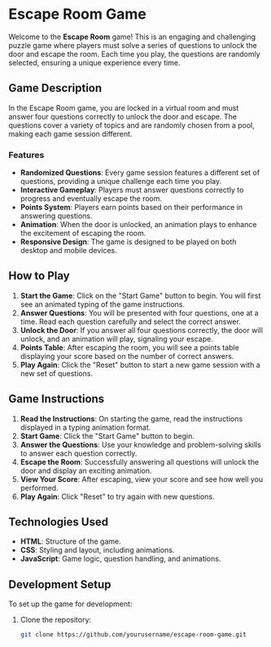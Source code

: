 # Escape Room Game

Welcome to the **Escape Room** game! This is an engaging and challenging puzzle game where players must solve a series of questions to unlock the door and escape the room. Each time you play, the questions are randomly selected, ensuring a unique experience every time.

## Game Description

In the Escape Room game, you are locked in a virtual room and must answer four questions correctly to unlock the door and escape. The questions cover a variety of topics and are randomly chosen from a pool, making each game session different.

### Features

- **Randomized Questions**: Every game session features a different set of questions, providing a unique challenge each time you play.
- **Interactive Gameplay**: Players must answer questions correctly to progress and eventually escape the room.
- **Points System**: Players earn points based on their performance in answering questions.
- **Animation**: When the door is unlocked, an animation plays to enhance the excitement of escaping the room.
- **Responsive Design**: The game is designed to be played on both desktop and mobile devices.

## How to Play

1. **Start the Game**: Click on the "Start Game" button to begin. You will first see an animated typing of the game instructions.
2. **Answer Questions**: You will be presented with four questions, one at a time. Read each question carefully and select the correct answer.
3. **Unlock the Door**: If you answer all four questions correctly, the door will unlock, and an animation will play, signaling your escape.
4. **Points Table**: After escaping the room, you will see a points table displaying your score based on the number of correct answers.
5. **Play Again**: Click the "Reset" button to start a new game session with a new set of questions.

## Game Instructions

1. **Read the Instructions**: On starting the game, read the instructions displayed in a typing animation format.
2. **Start Game**: Click the "Start Game" button to begin.
3. **Answer the Questions**: Use your knowledge and problem-solving skills to answer each question correctly.
4. **Escape the Room**: Successfully answering all questions will unlock the door and display an exciting animation.
5. **View Your Score**: After escaping, view your score and see how well you performed.
6. **Play Again**: Click "Reset" to try again with new questions.

## Technologies Used

- **HTML**: Structure of the game.
- **CSS**: Styling and layout, including animations.
- **JavaScript**: Game logic, question handling, and animations.

## Development Setup

To set up the game for development:

1. Clone the repository:
   ```sh
   git clone https://github.com/yourusername/escape-room-game.git
